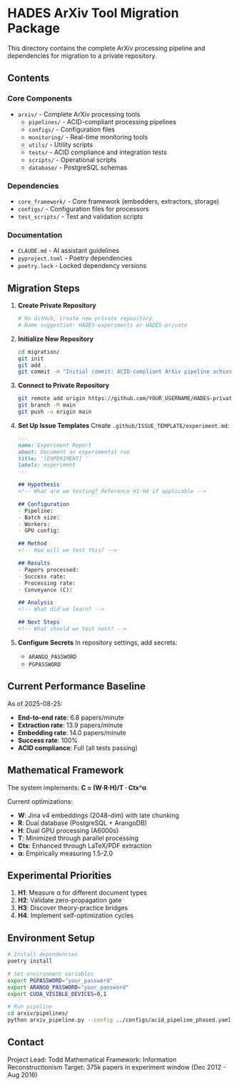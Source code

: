# HADES ArXiv Tool Migration Package

This directory contains the complete ArXiv processing pipeline and dependencies for migration to a private repository.

## Contents

### Core Components
- `arxiv/` - Complete ArXiv processing tools
  - `pipelines/` - ACID-compliant processing pipelines
  - `configs/` - Configuration files
  - `monitoring/` - Real-time monitoring tools
  - `utils/` - Utility scripts
  - `tests/` - ACID compliance and integration tests
  - `scripts/` - Operational scripts
  - `database/` - PostgreSQL schemas

### Dependencies
- `core_framework/` - Core framework (embedders, extractors, storage)
- `configs/` - Configuration files for processors
- `test_scripts/` - Test and validation scripts

### Documentation
- `CLAUDE.md` - AI assistant guidelines
- `pyproject.toml` - Poetry dependencies
- `poetry.lock` - Locked dependency versions

## Migration Steps

1. **Create Private Repository**
   ```bash
   # On GitHub, create new private repository
   # Name suggestion: HADES-experiments or HADES-private
   ```

2. **Initialize New Repository**
   ```bash
   cd migration/
   git init
   git add .
   git commit -m "Initial commit: ACID-compliant ArXiv pipeline achieving 6.8 papers/min"
   ```

3. **Connect to Private Repository**
   ```bash
   git remote add origin https://github.com/YOUR_USERNAME/HADES-private.git
   git branch -M main
   git push -u origin main
   ```

4. **Set Up Issue Templates**
   Create `.github/ISSUE_TEMPLATE/experiment.md`:
   ```markdown
   ---
   name: Experiment Report
   about: Document an experimental run
   title: '[EXPERIMENT] '
   labels: experiment
   ---
   
   ## Hypothesis
   <!-- What are we testing? Reference H1-H4 if applicable -->
   
   ## Configuration
   - Pipeline: 
   - Batch size: 
   - Workers: 
   - GPU config: 
   
   ## Method
   <!-- How will we test this? -->
   
   ## Results
   - Papers processed: 
   - Success rate: 
   - Processing rate: 
   - Conveyance (C): 
   
   ## Analysis
   <!-- What did we learn? -->
   
   ## Next Steps
   <!-- What should we test next? -->
   ```

5. **Configure Secrets**
   In repository settings, add secrets:
   - `ARANGO_PASSWORD`
   - `PGPASSWORD`

## Current Performance Baseline

As of 2025-08-25:
- **End-to-end rate**: 6.8 papers/minute
- **Extraction rate**: 13.9 papers/minute
- **Embedding rate**: 14.0 papers/minute
- **Success rate**: 100%
- **ACID compliance**: Full (all tests passing)

## Mathematical Framework

The system implements: **C = (W·R·H)/T · Ctx^α**

Current optimizations:
- **W**: Jina v4 embeddings (2048-dim) with late chunking
- **R**: Dual database (PostgreSQL + ArangoDB)
- **H**: Dual GPU processing (A6000s)
- **T**: Minimized through parallel processing
- **Ctx**: Enhanced through LaTeX/PDF extraction
- **α**: Empirically measuring 1.5-2.0

## Experimental Priorities

1. **H1**: Measure α for different document types
2. **H2**: Validate zero-propagation gate
3. **H3**: Discover theory-practice bridges
4. **H4**: Implement self-optimization cycles

## Environment Setup

```bash
# Install dependencies
poetry install

# Set environment variables
export PGPASSWORD="your_password"
export ARANGO_PASSWORD="your_password"
export CUDA_VISIBLE_DEVICES=0,1

# Run pipeline
cd arxiv/pipelines/
python arxiv_pipeline.py --config ../configs/acid_pipeline_phased.yaml --count 100
```

## Contact

Project Lead: Todd
Mathematical Framework: Information Reconstructionism
Target: 375k papers in experiment window (Dec 2012 - Aug 2016)